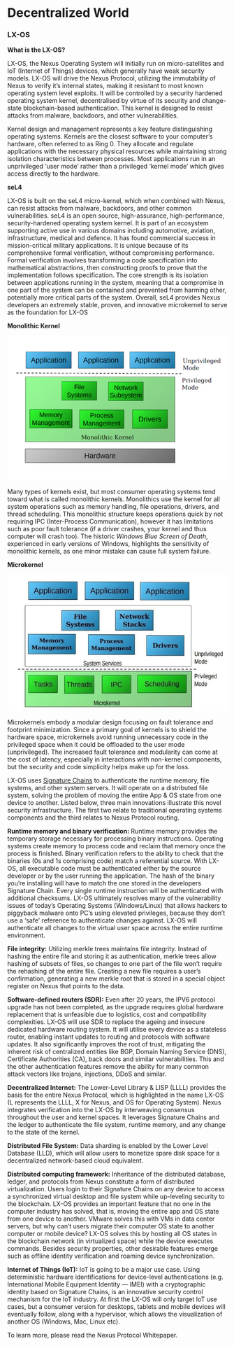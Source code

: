 # Decentralized World

### LX-OS

**What is the LX-OS?**

LX-OS, the Nexus Operating System will initially run on micro-satellites and IoT (Internet of Things) devices, which generally have weak security models. LX-OS will drive the Nexus Protocol, utilizing the immutability of Nexus to verify it’s internal states, making it resistant to most known operating system level exploits. It will be controlled by a security hardened operating system kernel, decentralised by virtue of its security and change-state blockchain-based authentication. This kernel is designed to resist attacks from malware, backdoors, and other vulnerabilities.

Kernel design and management represents a key feature distinguishing operating systems. Kernels are the closest software to your computer’s hardware, often referred to as Ring 0. They allocate and regulate applications with the necessary physical resources while maintaining strong isolation characteristics between processes. Most applications run in an unprivileged ‘user mode’ rather than a privileged ‘kernel mode’ which gives access directly to the hardware.

**seL4**

LX-OS is built on the seL4 micro-kernel, which when combined with Nexus, can resist attacks from malware, backdoors, and other common vulnerabilities. seL4 is an open source, high-assurance, high-performance, security-hardened operating system kernel. It is part of an ecosystem supporting active use in various domains including automotive, aviation, infrastructure, medical and defence. It has found commercial success in mission-critical military applications. It is unique because of its comprehensive formal verification, without compromising performance. Formal verification involves transforming a code specification into mathematical abstractions, then constructing proofs to prove that the implementation follows specification. The core strength is its isolation between applications running in the system, meaning that a compromise in one part of the system can be contained and prevented from harming other, potentially more critical parts of the system. Overall, seL4 provides Nexus developers an extremely stable, proven, and innovative microkernel to serve as the foundation for LX-OS

**Monolithic Kernel**

![](../.gitbook/assets/monolithic)

Many types of kernels exist, but most consumer operating systems tend toward what is called monolithic kernels. Monolithics use the kernel for all system operations such as memory handling, file operations, drivers, and thread scheduling. This monolithic structure keeps operations quick by not requiring IPC (Inter-Process Communication), however it has limitations such as poor fault tolerance (if a driver crashes, your kernel and thus computer will crash too). The historic _Windows Blue Screen of Death_, experienced in early versions of Windows, highlights the sensitivity of monolithic kernels, as one minor mistake can cause full system failure.

**Microkernel**

![](../.gitbook/assets/microkernel)

Microkernels embody a modular design focusing on fault tolerance and footprint minimization. Since a primary goal of kernels is to shield the hardware space, microkernels avoid running unnecessary code in the privileged space when it could be offloaded to the user mode (unprivileged). The increased fault tolerance and modularity can come at the cost of latency, especially in interactions with non-kernel components, but the security and code simplicity helps make up for the loss.

LX-OS uses [Signature Chains](broken-reference) to authenticate the runtime memory, file systems, and other system servers. It will operate on a distributed file system, solving the problem of moving the entire App & OS state from one device to another. Listed below, three main innovations illustrate this novel security infrastructure. The first two relate to traditional operating systems components and the third relates to Nexus Protocol routing.

**Runtime memory and binary verification:** Runtime memory provides the temporary storage necessary for processing binary instructions. Operating systems create memory to process code and reclaim that memory once the process is finished. Binary verification refers to the ability to check that the binaries (0s and 1s comprising code) match a referential source. With LX-OS, all executable code must be authenticated either by the source developer or by the user running the application. The hash of the binary you’re installing will have to match the one stored in the developers Signature Chain. Every single runtime instruction will be authenticated with additional checksums. LX-OS ultimately resolves many of the vulnerability issues of today’s Operating Systems (Windows/Linux) that allows hackers to piggyback malware onto PC’s using elevated privileges, because they don’t use a ‘safe’ reference to authenticate changes against. LX-OS will authenticate all changes to the virtual user space across the entire runtime environment.

**File integrity:** Utilizing merkle trees maintains file integrity. Instead of hashing the entire file and storing it as authentication, merkle trees allow hashing of subsets of files, so changes to one part of the file won’t require the rehashing of the entire file. Creating a new file requires a user’s confirmation, generating a new merkle root that is stored in a special object register on Nexus that points to the data.

**Software-defined routers (SDR):** Even after 20 years, the IPV6 protocol upgrade has not been completed, as the upgrade requires global hardware replacement that is unfeasible due to logistics, cost and compatibility complexities. LX-OS will use SDR to replace the ageing and insecure dedicated hardware routing system. It will utilise every device as a stateless router, enabling instant updates to routing and protocols with software updates. It also significantly improves the root of trust, mitigating the inherent risk of centralized entities like BGP, Domain Naming Service (DNS), Certificate Authorities (CA), back doors and similar vulnerabilities. This and the other authentication features remove the ability for many common attack vectors like trojans, injections, DDoS and similar.

**Decentralized Internet:** The Lower-Level Library & LISP (LLLL) provides the basis for the entire Nexus Protocol, which is highlighted in the name LX-OS (L represents the LLLL, X for Nexus, and OS for Operating System). Nexus integrates verification into the LX-OS by interweaving consensus throughout the user and kernel spaces. It leverages Signature Chains and the ledger to authenticate the file system, runtime memory, and any change to the state of the kernel.

**Distributed File System:** Data sharding is enabled by the Lower Level Database (LLD), which will allow users to monetize spare disk space for a decentralized network-based cloud equivalent.

**Distributed computing framework:** Inheritance of the distributed database, ledger, and protocols from Nexus constitute a form of distributed virtualization. Users login to their Signature Chains on any device to access a synchronized virtual desktop and file system while up-leveling security to the blockchain. LX-OS provides an important feature that no one in the computer industry has solved, that is, moving the entire app and OS state from one device to another. VMware solves this with VMs in data center servers, but why can’t users migrate their computer OS state to another computer or mobile device? LX-OS solves this by hosting all OS states in the blockchain network (in virtualized space) while the device executes commands. Besides security properties, other desirable features emerge such as offline identity verification and roaming device synchronization.

**Internet of Things (IoT):** IoT is going to be a major use case. Using deterministic hardware identifications for device-level authentications (e.g. International Mobile Equipment Identity — IMEI) with a cryptographic identity based on Signature Chains, is an innovative security control mechanism for the IoT industry. At first the LX-OS will only target IoT use cases, but a consumer version for desktops, tablets and mobile devices will eventually follow, along with a hypervisor, which allows the visualization of another OS (Windows, Mac, Linux etc).

To learn more, please read the Nexus Protocol Whitepaper.
